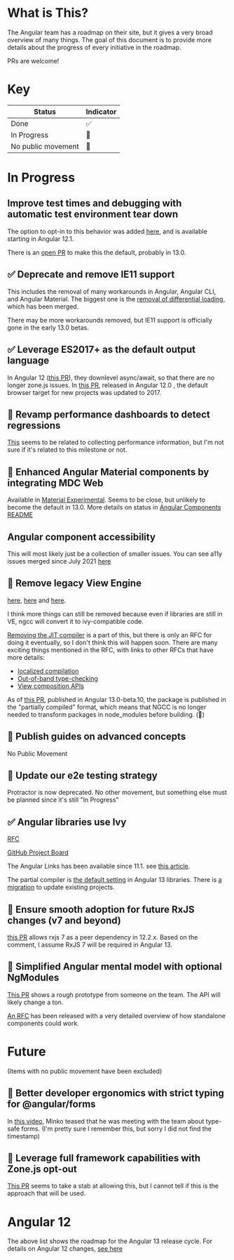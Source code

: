 # What is This?

The Angular team has a roadmap on their site, but it gives a very broad overview of many things.
The goal of this document is to provide more details about the progress of every initiative in the roadmap.

PRs are welcome!

# Key

| Status | Indicator |
|--|--|
| Done | ✅ |
| In Progress | 🚧 |
| No public movement | 🤫 |

# In Progress

## Improve test times and debugging with automatic test environment tear down

The option to opt-in to this behavior was added [here](https://github.com/angular/angular/pull/42566), and is available starting in Angular 12.1.

There is an [open PR](https://github.com/angular/angular/pull/43353) to make this the default, probably in 13.0.

## ✅ Deprecate and remove IE11 support
This includes the removal of many workarounds in Angular, Angular CLI, and Angular Material. The biggest one is the [removal of differential loading](https://github.com/angular/angular-cli/pull/21467), which has been merged.

There may be more workarounds removed, but IE11 support is officially gone in the early 13.0 betas.


## ✅ Leverage ES2017+ as the default output language
In Angular 12 ([this PR](https://github.com/angular/angular-cli/pull/19871)), they downlevel async/await, so that there are no longer zone.js issues. In [this PR](https://github.com/angular/angular-cli/commit/81129e12d0ae4cbaeb5ab537facb7990be9b8b45), released in Angular 12.0 , the default browser target for new projects was updated to 2017.

## 🤫 Revamp performance dashboards to detect regressions

[This](https://github.com/angular/angular/pull/41125) seems to be related to collecting performance information, but I'm not sure if it's related to this milestone or not.


## 🚧 Enhanced Angular Material components by integrating MDC Web

Available in [Material Experimental](https://github.com/angular/components/tree/master/src/material-experimental). Seems to be close, but unlikely to become the default in 13.0. More details on status in [Angular Components README](https://github.com/angular/components/tree/b8d83cb0f4d990a1cb8a976b2383817b304e4dcd#what-were-working-on-now-q1-2021)

## Angular component accessibility
This will most likely just be a collection of smaller issues. You can see a11y issues merged since July 2021 [here](https://github.com/angular/components/issues?q=label%3Aa11y+is%3Aclosed+merged%3A%3E%3D2021-07-01+)

## 🚧 Remove legacy View Engine

[here](https://github.com/angular/angular-cli/pull/20434), [here](https://github.com/angular/angular-cli/pull/20443) and [here](https://github.com/angular/angular-cli/pull/20397).

I think more things can still be removed because even if libraries are still in VE, ngcc will convert it to ivy-compatible code.

[Removing the JIT compiler](https://github.com/angular/angular/issues/43133) is a part of this, but there is only an RFC for doing it eventually, so I don't think this will happen soon. There are many exciting things mentioned in the RFC, with links to other RFCs that have more details:
* [localized compilation](https://github.com/angular/angular/issues/43165)
* [Out-of-band type-checking](https://github.com/angular/angular/issues/43131)
* [View composition APIs](https://github.com/angular/angular/issues/43120)

As of [this PR](https://github.com/angular/angular/pull/43431), published in Angular 13.0-beta.10, the package is published in the "partially compiled" format, which means that NGCC is no longer needed to transform packages in node_modules before building. (🥳)

## 🤫 Publish guides on advanced concepts

No Public Movement

## 🚧 Update our e2e testing strategy

Protractor is now deprecated. No other movement, but something else must be planned since it's still "In Progress"

## ✅ Angular libraries use Ivy
[RFC](https://github.com/angular/angular/issues/38366)

[GitHub Project Board](https://github.com/orgs/angular/projects/2)

The Angular Links has been available since 11.1. see [this article](https://blog.ninja-squad.com/2021/01/27/angular-linker/).

The partial compiler is [the default setting](https://github.com/angular/angular-cli/pull/20470) in Angular 13 libraries. There is [a migration](https://github.com/angular/angular-cli/pull/21616) to update existing projects.

## 🚧 Ensure smooth adoption for future RxJS changes (v7 and beyond)

[this PR](https://github.com/angular/angular/pull/42991) allows rxjs 7 as a peer dependency in 12.2.x. Based on the comment, I assume RxJS 7 will be required in Angular 13.

## 🚧 Simplified Angular mental model with optional NgModules

[This PR](https://github.com/angular/angular/pull/42831) shows a rough prototype from someone on the team. The API will likely change a ton.

[An RFC](https://github.com/angular/angular/discussions/43784) has been released with a very detailed overview of how standalone components could work.

# Future
(Items with no public movement have been excluded)

## 🚧 Better developer ergonomics with strict typing for @angular/forms
In [this video](https://www.youtube.com/watch?v=FbJLC7GxAAs), Minko teased that he was meeting with the team about type-safe forms. (I'm pretty sure I remember this, but sorry I did not find the timestamp)

## 🚧 Leverage full framework capabilities with Zone.js opt-out

[This PR](https://github.com/angular/angular/pull/43081) seems to take a stab at allowing this, but I cannot tell if this is the approach that will be used.

# Angular 12

The above list shows the roadmap for the Angular 13 release cycle. For details on Angular 12 changes, [see here](./angular-12.md)
